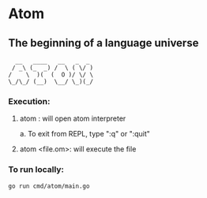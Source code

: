 # Atom

## The beginning of a language universe

```
  __   ____   __   _  _
 / _\ (_  _) /  \ ( \/ )
/    \  )(  (  O )/ \/ \
\_/\_/ (__)  \__/ \_)(_/

```

### Execution:

1. atom <enter>: will open atom interpreter

    a. To exit from REPL, type ":q" or ":quit"

2. atom <file.om>: will execute the file

### To run locally:

`go run cmd/atom/main.go`
